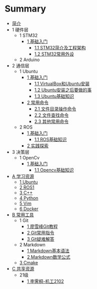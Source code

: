 # Summary

* [简介](README.md)
* 1 硬件层
    * 1 STM32
        * [1 基础入门](Markdown/STM32/chapter1.md)
            * [1.1 STM32简介及工程架构](Markdown/STM32/chapter1-1.md)
            * [1.2 STM32常用外设](Markdown/STM32/chapter1-2.md)
    * 2 Arduino
* 2 通信层
    * 1 Ubuntu
        * [1 基础入门](Markdown/Ubuntu/chapter1.md)
            * [1.1 VirtualBox和Ubuntu安装](Markdown/Ubuntu/chapter1-1.md)
            * [1.2 Ubuntu安装之后要做的事](Markdown/Ubuntu/chapter1-2.md)
            * [1.3 Ubuntu基础知识](Markdown/Ubuntu/chapter1-3.md)
        * [2 常用命令](Markdown/Ubuntu/chapter2.md)
            * [2.1 文件目录操作命令](Markdown/Ubuntu/chapter2-1.md)
            * [2.2 文件查找命令](Markdown/Ubuntu/chapter2-2.md)
            * [2.3 其他常用命令](Markdown/Ubuntu/chapter2-3.md)
    * 2 ROS
        * [1 基础入门](Markdown/ROS1/chapter1.md)
            * [1.1 ROS基础知识](Markdown/ROS1/chapter1-1.md)
        * [2 实践探索](Markdown/ROS1/chapter2.md)
* 3 决策层
    * 1 OpenCv
        * [1 基础入门](Markdown/OpenCv/chapter1.md)
            * [1.1 Opencv基础知识](Markdown/OpenCv/chapter1-1.md)
* [A 学习资源](Markdown/Resource/README.md)
    * [1 Ubuntu](Markdown/Resource/ubuntu.md)
    * [2 ROS1](Markdown/Resource/ros.md)
    * [3 C++](Markdown/Resource/c++.md)
    * [4 Python](Markdown/Resource/python.md)
    * [5 Vim](Markdown/Resource/vim.md)
    * [6 Docker](Markdown/Resource/docker.md)
* [B 常用工具](Markdown/Tools/README.md)
    * 1 Git
        * [1 廖雪峰Git教程](Markdown/Tools/Git-1.md)
        * [2 Git常用指令](Markdown/Tools/Git-2.md)
        * [3 Git疑难解答](Markdown/Tools/Git-3.md)
    * 2 Markdown
        * [1 Markdown基本语法](Markdown/Tools/Markdown-1.md)
        * [2 Markdown数学公式](Markdown/Tools/Markdown-2.md)
    * [3 Cmake](Markdown/Tools/Cmake-1.md)
* [C 共享资源](Markdown/Shared/README.md)
    * 21级
        * [1 李霁桐-机工2102](Markdown/Shared/ljt_jg2102.md)

